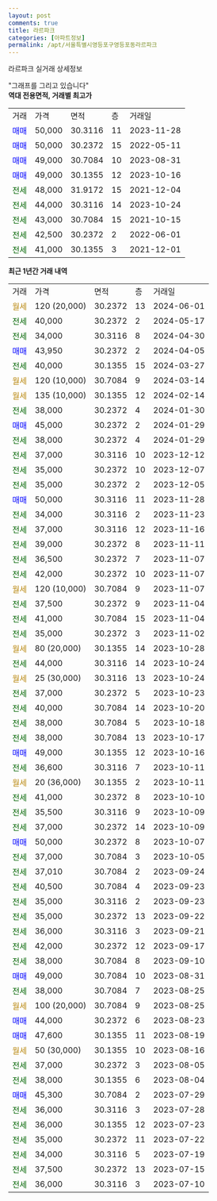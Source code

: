 ```yaml
---
layout: post
comments: true
title: 라르파크
categories: [아파트정보]
permalink: /apt/서울특별시영등포구영등포동라르파크
---
```


라르파크 실거래 상세정보

<script type="text/javascript">
  google.charts.load('current', {'packages':['line', 'corechart']});
  google.charts.setOnLoadCallback(drawChart);

  function drawChart() {
    var data = new google.visualization.DataTable();
    data.addColumn('date', '거래일');
    data.addColumn('number', "매매");
    data.addColumn('number', "전세");
    data.addColumn('number', "전매");

    data.addRows([[new Date(Date.parse("2024-06-01")), null, null, null], [new Date(Date.parse("2024-05-17")), null, 40000, null], [new Date(Date.parse("2024-04-30")), null, 34000, null], [new Date(Date.parse("2024-04-05")), 43950, null, null], [new Date(Date.parse("2024-03-27")), null, 40000, null], [new Date(Date.parse("2024-03-14")), null, null, null], [new Date(Date.parse("2024-02-14")), null, null, null], [new Date(Date.parse("2024-01-30")), null, 38000, null], [new Date(Date.parse("2024-01-29")), 45000, null, null], [new Date(Date.parse("2024-01-29")), null, 38000, null], [new Date(Date.parse("2023-12-12")), null, 37000, null], [new Date(Date.parse("2023-12-07")), null, 35000, null], [new Date(Date.parse("2023-12-05")), null, 35000, null], [new Date(Date.parse("2023-11-28")), 50000, null, null], [new Date(Date.parse("2023-11-23")), null, 34000, null], [new Date(Date.parse("2023-11-16")), null, 37000, null], [new Date(Date.parse("2023-11-11")), null, 39000, null], [new Date(Date.parse("2023-11-07")), null, 36500, null], [new Date(Date.parse("2023-11-07")), null, 42000, null], [new Date(Date.parse("2023-11-07")), null, null, null], [new Date(Date.parse("2023-11-04")), null, 37500, null], [new Date(Date.parse("2023-11-04")), null, 41000, null], [new Date(Date.parse("2023-11-02")), null, 35000, null], [new Date(Date.parse("2023-10-28")), null, null, null], [new Date(Date.parse("2023-10-24")), null, 44000, null], [new Date(Date.parse("2023-10-24")), null, null, null], [new Date(Date.parse("2023-10-23")), null, 37000, null], [new Date(Date.parse("2023-10-20")), null, 40000, null], [new Date(Date.parse("2023-10-18")), null, 38000, null], [new Date(Date.parse("2023-10-17")), null, 38000, null], [new Date(Date.parse("2023-10-16")), 49000, null, null], [new Date(Date.parse("2023-10-11")), null, 36600, null], [new Date(Date.parse("2023-10-11")), null, null, null], [new Date(Date.parse("2023-10-10")), null, 41000, null], [new Date(Date.parse("2023-10-09")), null, 35500, null], [new Date(Date.parse("2023-10-09")), null, 37000, null], [new Date(Date.parse("2023-10-07")), 50000, null, null], [new Date(Date.parse("2023-10-05")), null, 37000, null], [new Date(Date.parse("2023-09-24")), null, 37010, null], [new Date(Date.parse("2023-09-23")), null, 40500, null], [new Date(Date.parse("2023-09-23")), null, 35000, null], [new Date(Date.parse("2023-09-22")), null, 35000, null], [new Date(Date.parse("2023-09-21")), null, 36000, null], [new Date(Date.parse("2023-09-17")), null, 42000, null], [new Date(Date.parse("2023-09-10")), null, 38000, null], [new Date(Date.parse("2023-08-31")), 49000, null, null], [new Date(Date.parse("2023-08-25")), null, 38000, null], [new Date(Date.parse("2023-08-25")), null, null, null], [new Date(Date.parse("2023-08-23")), 44000, null, null], [new Date(Date.parse("2023-08-19")), 47600, null, null], [new Date(Date.parse("2023-08-16")), null, null, null], [new Date(Date.parse("2023-08-05")), null, 37000, null], [new Date(Date.parse("2023-08-04")), null, 38000, null], [new Date(Date.parse("2023-07-29")), 45300, null, null], [new Date(Date.parse("2023-07-28")), null, 36000, null], [new Date(Date.parse("2023-07-23")), null, 36000, null], [new Date(Date.parse("2023-07-22")), null, 35000, null], [new Date(Date.parse("2023-07-19")), null, 34000, null], [new Date(Date.parse("2023-07-15")), null, 37500, null], [new Date(Date.parse("2023-07-10")), null, 36000, null]]);

    var options = {
      hAxis: {
        format: 'yyyy/MM/dd'
      },    
      lineWidth: 0,
      pointsVisible: true,    
      title: '최근 1년간 유형별 실거래가 분포',
      legend: { position: 'bottom' }
    };

    var formatter = new google.visualization.NumberFormat({pattern:'###,###'} );
    formatter.format(data, 1);
    formatter.format(data, 2);
    
    setTimeout(function() {
        var chart = new google.visualization.LineChart(document.getElementById('columnchart_material'));
        chart.draw(data, (options));
        document.getElementById('loading').style.display = 'none';
    }, 200);
  }
</script>


<div id="loading" style="z-index:20; display: block; margin-left: 0px">"그래프를 그리고 있습니다"</div>
<div id="columnchart_material" style="width: 95%; margin-left: 0px; display: block"></div>
<!-- contents start -->
<b>역대 전용면적, 거래별 최고가</b>
<table class="sortable">
    <tr>
      <td>거래</td>
      <td>가격</td>
      <td>면적</td>
      <td>층</td>
      <td>거래일</td>
    </tr>
        <tr>
          <td><a style="color: blue">매매</a></td>
          <td>50,000</td>
          <td>30.3116</td>
          <td>11</td>
          <td>2023-11-28</td>
        </tr>            <tr>
          <td><a style="color: blue">매매</a></td>
          <td>50,000</td>
          <td>30.2372</td>
          <td>15</td>
          <td>2022-05-11</td>
        </tr>            <tr>
          <td><a style="color: blue">매매</a></td>
          <td>49,000</td>
          <td>30.7084</td>
          <td>10</td>
          <td>2023-08-31</td>
        </tr>            <tr>
          <td><a style="color: blue">매매</a></td>
          <td>49,000</td>
          <td>30.1355</td>
          <td>12</td>
          <td>2023-10-16</td>
        </tr>        
        <tr>
              <td><a style="color: darkgreen">전세</a></td>
              <td>48,000</td>
              <td>31.9172</td>
              <td>15</td>
              <td>2021-12-04</td>
            </tr>            <tr>
              <td><a style="color: darkgreen">전세</a></td>
              <td>44,000</td>
              <td>30.3116</td>
              <td>14</td>
              <td>2023-10-24</td>
            </tr>            <tr>
              <td><a style="color: darkgreen">전세</a></td>
              <td>43,000</td>
              <td>30.7084</td>
              <td>15</td>
              <td>2021-10-15</td>
            </tr>            <tr>
              <td><a style="color: darkgreen">전세</a></td>
              <td>42,500</td>
              <td>30.2372</td>
              <td>2</td>
              <td>2022-06-01</td>
            </tr>            <tr>
              <td><a style="color: darkgreen">전세</a></td>
              <td>41,000</td>
              <td>30.1355</td>
              <td>3</td>
              <td>2021-12-01</td>
            </tr>        
    
</table>

<b>최근 1년간 거래 내역</b>

<table class="sortable">
    <tr>
      <td>거래</td>
      <td>가격</td>
      <td>면적</td>
      <td>층</td>
      <td>거래일</td>
    </tr>
    <tr>
      <td><a style="color: darkgoldenrod">월세</a></td>
      <td>120 (20,000)</td>
      <td>30.2372</td>
      <td>13</td>
      <td>2024-06-01</td>
    </tr>          <tr>
      <td><a style="color: darkgreen">전세</a></td>
      <td>40,000</td>
      <td>30.2372</td>
      <td>2</td>
      <td>2024-05-17</td>
    </tr>          <tr>
      <td><a style="color: darkgreen">전세</a></td>
      <td>34,000</td>
      <td>30.3116</td>
      <td>8</td>
      <td>2024-04-30</td>
    </tr>          <tr>
      <td><a style="color: blue">매매</a></td>
      <td>43,950</td>
      <td>30.2372</td>
      <td>2</td>
      <td>2024-04-05</td>
    </tr>          <tr>
      <td><a style="color: darkgreen">전세</a></td>
      <td>40,000</td>
      <td>30.1355</td>
      <td>15</td>
      <td>2024-03-27</td>
    </tr>          <tr>
      <td><a style="color: darkgoldenrod">월세</a></td>
      <td>120 (10,000)</td>
      <td>30.7084</td>
      <td>9</td>
      <td>2024-03-14</td>
    </tr>          <tr>
      <td><a style="color: darkgoldenrod">월세</a></td>
      <td>135 (10,000)</td>
      <td>30.1355</td>
      <td>12</td>
      <td>2024-02-14</td>
    </tr>          <tr>
      <td><a style="color: darkgreen">전세</a></td>
      <td>38,000</td>
      <td>30.2372</td>
      <td>4</td>
      <td>2024-01-30</td>
    </tr>          <tr>
      <td><a style="color: blue">매매</a></td>
      <td>45,000</td>
      <td>30.2372</td>
      <td>2</td>
      <td>2024-01-29</td>
    </tr>          <tr>
      <td><a style="color: darkgreen">전세</a></td>
      <td>38,000</td>
      <td>30.2372</td>
      <td>4</td>
      <td>2024-01-29</td>
    </tr>          <tr>
      <td><a style="color: darkgreen">전세</a></td>
      <td>37,000</td>
      <td>30.3116</td>
      <td>10</td>
      <td>2023-12-12</td>
    </tr>          <tr>
      <td><a style="color: darkgreen">전세</a></td>
      <td>35,000</td>
      <td>30.2372</td>
      <td>10</td>
      <td>2023-12-07</td>
    </tr>          <tr>
      <td><a style="color: darkgreen">전세</a></td>
      <td>35,000</td>
      <td>30.2372</td>
      <td>2</td>
      <td>2023-12-05</td>
    </tr>          <tr>
      <td><a style="color: blue">매매</a></td>
      <td>50,000</td>
      <td>30.3116</td>
      <td>11</td>
      <td>2023-11-28</td>
    </tr>          <tr>
      <td><a style="color: darkgreen">전세</a></td>
      <td>34,000</td>
      <td>30.3116</td>
      <td>2</td>
      <td>2023-11-23</td>
    </tr>          <tr>
      <td><a style="color: darkgreen">전세</a></td>
      <td>37,000</td>
      <td>30.3116</td>
      <td>12</td>
      <td>2023-11-16</td>
    </tr>          <tr>
      <td><a style="color: darkgreen">전세</a></td>
      <td>39,000</td>
      <td>30.2372</td>
      <td>8</td>
      <td>2023-11-11</td>
    </tr>          <tr>
      <td><a style="color: darkgreen">전세</a></td>
      <td>36,500</td>
      <td>30.2372</td>
      <td>7</td>
      <td>2023-11-07</td>
    </tr>          <tr>
      <td><a style="color: darkgreen">전세</a></td>
      <td>42,000</td>
      <td>30.2372</td>
      <td>10</td>
      <td>2023-11-07</td>
    </tr>          <tr>
      <td><a style="color: darkgoldenrod">월세</a></td>
      <td>120 (10,000)</td>
      <td>30.7084</td>
      <td>9</td>
      <td>2023-11-07</td>
    </tr>          <tr>
      <td><a style="color: darkgreen">전세</a></td>
      <td>37,500</td>
      <td>30.2372</td>
      <td>9</td>
      <td>2023-11-04</td>
    </tr>          <tr>
      <td><a style="color: darkgreen">전세</a></td>
      <td>41,000</td>
      <td>30.7084</td>
      <td>15</td>
      <td>2023-11-04</td>
    </tr>          <tr>
      <td><a style="color: darkgreen">전세</a></td>
      <td>35,000</td>
      <td>30.2372</td>
      <td>3</td>
      <td>2023-11-02</td>
    </tr>          <tr>
      <td><a style="color: darkgoldenrod">월세</a></td>
      <td>80 (20,000)</td>
      <td>30.1355</td>
      <td>14</td>
      <td>2023-10-28</td>
    </tr>          <tr>
      <td><a style="color: darkgreen">전세</a></td>
      <td>44,000</td>
      <td>30.3116</td>
      <td>14</td>
      <td>2023-10-24</td>
    </tr>          <tr>
      <td><a style="color: darkgoldenrod">월세</a></td>
      <td>25 (30,000)</td>
      <td>30.3116</td>
      <td>13</td>
      <td>2023-10-24</td>
    </tr>          <tr>
      <td><a style="color: darkgreen">전세</a></td>
      <td>37,000</td>
      <td>30.2372</td>
      <td>5</td>
      <td>2023-10-23</td>
    </tr>          <tr>
      <td><a style="color: darkgreen">전세</a></td>
      <td>40,000</td>
      <td>30.7084</td>
      <td>14</td>
      <td>2023-10-20</td>
    </tr>          <tr>
      <td><a style="color: darkgreen">전세</a></td>
      <td>38,000</td>
      <td>30.7084</td>
      <td>5</td>
      <td>2023-10-18</td>
    </tr>          <tr>
      <td><a style="color: darkgreen">전세</a></td>
      <td>38,000</td>
      <td>30.7084</td>
      <td>13</td>
      <td>2023-10-17</td>
    </tr>          <tr>
      <td><a style="color: blue">매매</a></td>
      <td>49,000</td>
      <td>30.1355</td>
      <td>12</td>
      <td>2023-10-16</td>
    </tr>          <tr>
      <td><a style="color: darkgreen">전세</a></td>
      <td>36,600</td>
      <td>30.3116</td>
      <td>7</td>
      <td>2023-10-11</td>
    </tr>          <tr>
      <td><a style="color: darkgoldenrod">월세</a></td>
      <td>20 (36,000)</td>
      <td>30.1355</td>
      <td>2</td>
      <td>2023-10-11</td>
    </tr>          <tr>
      <td><a style="color: darkgreen">전세</a></td>
      <td>41,000</td>
      <td>30.2372</td>
      <td>8</td>
      <td>2023-10-10</td>
    </tr>          <tr>
      <td><a style="color: darkgreen">전세</a></td>
      <td>35,500</td>
      <td>30.3116</td>
      <td>9</td>
      <td>2023-10-09</td>
    </tr>          <tr>
      <td><a style="color: darkgreen">전세</a></td>
      <td>37,000</td>
      <td>30.2372</td>
      <td>14</td>
      <td>2023-10-09</td>
    </tr>          <tr>
      <td><a style="color: blue">매매</a></td>
      <td>50,000</td>
      <td>30.2372</td>
      <td>8</td>
      <td>2023-10-07</td>
    </tr>          <tr>
      <td><a style="color: darkgreen">전세</a></td>
      <td>37,000</td>
      <td>30.7084</td>
      <td>3</td>
      <td>2023-10-05</td>
    </tr>          <tr>
      <td><a style="color: darkgreen">전세</a></td>
      <td>37,010</td>
      <td>30.7084</td>
      <td>2</td>
      <td>2023-09-24</td>
    </tr>          <tr>
      <td><a style="color: darkgreen">전세</a></td>
      <td>40,500</td>
      <td>30.7084</td>
      <td>4</td>
      <td>2023-09-23</td>
    </tr>          <tr>
      <td><a style="color: darkgreen">전세</a></td>
      <td>35,000</td>
      <td>30.3116</td>
      <td>2</td>
      <td>2023-09-23</td>
    </tr>          <tr>
      <td><a style="color: darkgreen">전세</a></td>
      <td>35,000</td>
      <td>30.2372</td>
      <td>13</td>
      <td>2023-09-22</td>
    </tr>          <tr>
      <td><a style="color: darkgreen">전세</a></td>
      <td>36,000</td>
      <td>30.3116</td>
      <td>3</td>
      <td>2023-09-21</td>
    </tr>          <tr>
      <td><a style="color: darkgreen">전세</a></td>
      <td>42,000</td>
      <td>30.2372</td>
      <td>12</td>
      <td>2023-09-17</td>
    </tr>          <tr>
      <td><a style="color: darkgreen">전세</a></td>
      <td>38,000</td>
      <td>30.7084</td>
      <td>8</td>
      <td>2023-09-10</td>
    </tr>          <tr>
      <td><a style="color: blue">매매</a></td>
      <td>49,000</td>
      <td>30.7084</td>
      <td>10</td>
      <td>2023-08-31</td>
    </tr>          <tr>
      <td><a style="color: darkgreen">전세</a></td>
      <td>38,000</td>
      <td>30.7084</td>
      <td>7</td>
      <td>2023-08-25</td>
    </tr>          <tr>
      <td><a style="color: darkgoldenrod">월세</a></td>
      <td>100 (20,000)</td>
      <td>30.7084</td>
      <td>9</td>
      <td>2023-08-25</td>
    </tr>          <tr>
      <td><a style="color: blue">매매</a></td>
      <td>44,000</td>
      <td>30.2372</td>
      <td>6</td>
      <td>2023-08-23</td>
    </tr>          <tr>
      <td><a style="color: blue">매매</a></td>
      <td>47,600</td>
      <td>30.1355</td>
      <td>11</td>
      <td>2023-08-19</td>
    </tr>          <tr>
      <td><a style="color: darkgoldenrod">월세</a></td>
      <td>50 (30,000)</td>
      <td>30.1355</td>
      <td>10</td>
      <td>2023-08-16</td>
    </tr>          <tr>
      <td><a style="color: darkgreen">전세</a></td>
      <td>37,000</td>
      <td>30.2372</td>
      <td>3</td>
      <td>2023-08-05</td>
    </tr>          <tr>
      <td><a style="color: darkgreen">전세</a></td>
      <td>38,000</td>
      <td>30.1355</td>
      <td>6</td>
      <td>2023-08-04</td>
    </tr>          <tr>
      <td><a style="color: blue">매매</a></td>
      <td>45,300</td>
      <td>30.7084</td>
      <td>2</td>
      <td>2023-07-29</td>
    </tr>          <tr>
      <td><a style="color: darkgreen">전세</a></td>
      <td>36,000</td>
      <td>30.3116</td>
      <td>3</td>
      <td>2023-07-28</td>
    </tr>          <tr>
      <td><a style="color: darkgreen">전세</a></td>
      <td>36,000</td>
      <td>30.1355</td>
      <td>12</td>
      <td>2023-07-23</td>
    </tr>          <tr>
      <td><a style="color: darkgreen">전세</a></td>
      <td>35,000</td>
      <td>30.2372</td>
      <td>11</td>
      <td>2023-07-22</td>
    </tr>          <tr>
      <td><a style="color: darkgreen">전세</a></td>
      <td>34,000</td>
      <td>30.3116</td>
      <td>5</td>
      <td>2023-07-19</td>
    </tr>          <tr>
      <td><a style="color: darkgreen">전세</a></td>
      <td>37,500</td>
      <td>30.2372</td>
      <td>13</td>
      <td>2023-07-15</td>
    </tr>          <tr>
      <td><a style="color: darkgreen">전세</a></td>
      <td>36,000</td>
      <td>30.3116</td>
      <td>3</td>
      <td>2023-07-10</td>
    </tr>      </table>
<!-- contents end -->    

